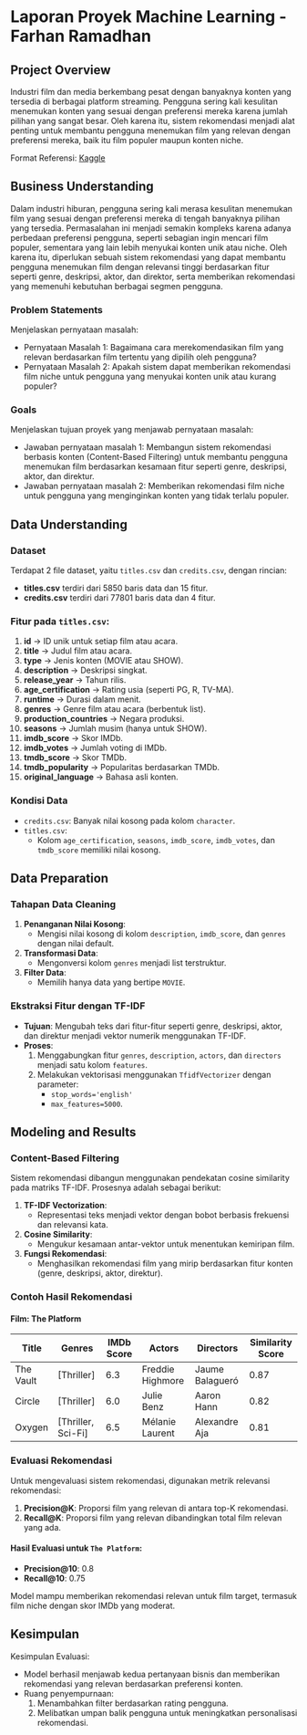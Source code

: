 # Laporan Proyek Machine Learning - Farhan Ramadhan

## Project Overview

Industri film dan media berkembang pesat dengan banyaknya konten yang tersedia di berbagai platform streaming. Pengguna sering kali kesulitan menemukan konten yang sesuai dengan preferensi mereka karena jumlah pilihan yang sangat besar. Oleh karena itu, sistem rekomendasi menjadi alat penting untuk membantu pengguna menemukan film yang relevan dengan preferensi mereka, baik itu film populer maupun konten niche.

  Format Referensi: [Kaggle](https://www.kaggle.com/datasets/victorsoeiro/netflix-tv-shows-and-movies) 

## Business Understanding

Dalam industri hiburan, pengguna sering kali merasa kesulitan menemukan film yang sesuai dengan preferensi mereka di tengah banyaknya pilihan yang tersedia. Permasalahan ini menjadi semakin kompleks karena adanya perbedaan preferensi pengguna, seperti sebagian ingin mencari film populer, sementara yang lain lebih menyukai konten unik atau niche. Oleh karena itu, diperlukan sebuah sistem rekomendasi yang dapat membantu pengguna menemukan film dengan relevansi tinggi berdasarkan fitur seperti genre, deskripsi, aktor, dan direktor, serta memberikan rekomendasi yang memenuhi kebutuhan berbagai segmen pengguna.

### Problem Statements

Menjelaskan pernyataan masalah:
- Pernyataan Masalah 1: Bagaimana cara merekomendasikan film yang relevan berdasarkan film tertentu yang dipilih oleh pengguna?
- Pernyataan Masalah 2: Apakah sistem dapat memberikan rekomendasi film niche untuk pengguna yang menyukai konten unik atau kurang populer?

### Goals

Menjelaskan tujuan proyek yang menjawab pernyataan masalah:
- Jawaban pernyataan masalah 1: Membangun sistem rekomendasi berbasis konten (Content-Based Filtering) untuk membantu pengguna menemukan film berdasarkan kesamaan fitur seperti genre, deskripsi, aktor, dan direktur.
- Jawaban pernyataan masalah 2: Memberikan rekomendasi film niche untuk pengguna yang menginginkan konten yang tidak terlalu populer.

## Data Understanding

### Dataset
Terdapat 2 file dataset, yaitu `titles.csv` dan `credits.csv`, dengan rincian:
- **titles.csv** terdiri dari 5850 baris data dan 15 fitur.
- **credits.csv** terdiri dari 77801 baris data dan 4 fitur.

### Fitur pada `titles.csv`:
1. **id** → ID unik untuk setiap film atau acara.
2. **title** → Judul film atau acara.
3. **type** → Jenis konten (MOVIE atau SHOW).
4. **description** → Deskripsi singkat.
5. **release_year** → Tahun rilis.
6. **age_certification** → Rating usia (seperti PG, R, TV-MA).
7. **runtime** → Durasi dalam menit.
8. **genres** → Genre film atau acara (berbentuk list).
9. **production_countries** → Negara produksi.
10. **seasons** → Jumlah musim (hanya untuk SHOW).
11. **imdb_score** → Skor IMDb.
12. **imdb_votes** → Jumlah voting di IMDb.
13. **tmdb_score** → Skor TMDb.
14. **tmdb_popularity** → Popularitas berdasarkan TMDb.
15. **original_language** → Bahasa asli konten.

### Kondisi Data
- `credits.csv`: Banyak nilai kosong pada kolom `character`.
- `titles.csv`: 
  - Kolom `age_certification`, `seasons`, `imdb_score`, `imdb_votes`, dan `tmdb_score` memiliki nilai kosong.

## Data Preparation

### Tahapan Data Cleaning
1. **Penanganan Nilai Kosong**:
   - Mengisi nilai kosong di kolom `description`, `imdb_score`, dan `genres` dengan nilai default.
2. **Transformasi Data**:
   - Mengonversi kolom `genres` menjadi list terstruktur.
3. **Filter Data**:
   - Memilih hanya data yang bertipe `MOVIE`.

### Ekstraksi Fitur dengan TF-IDF
- **Tujuan**: Mengubah teks dari fitur-fitur seperti genre, deskripsi, aktor, dan direktur menjadi vektor numerik menggunakan TF-IDF.
- **Proses**:
  1. Menggabungkan fitur `genres`, `description`, `actors`, dan `directors` menjadi satu kolom `features`.
  2. Melakukan vektorisasi menggunakan `TfidfVectorizer` dengan parameter:
     - `stop_words='english'`
     - `max_features=5000`.

## Modeling and Results

### Content-Based Filtering
Sistem rekomendasi dibangun menggunakan pendekatan cosine similarity pada matriks TF-IDF. Prosesnya adalah sebagai berikut:
1. **TF-IDF Vectorization**:
   - Representasi teks menjadi vektor dengan bobot berbasis frekuensi dan relevansi kata.
2. **Cosine Similarity**:
   - Mengukur kesamaan antar-vektor untuk menentukan kemiripan film.
3. **Fungsi Rekomendasi**:
   - Menghasilkan rekomendasi film yang mirip berdasarkan fitur konten (genre, deskripsi, aktor, direktur).

### Contoh Hasil Rekomendasi
#### Film: The Platform
| Title                  | Genres           | IMDb Score | Actors                | Directors          | Similarity Score |
|------------------------|------------------|------------|-----------------------|--------------------|------------------|
| The Vault             | [Thriller]       | 6.3        | Freddie Highmore      | Jaume Balagueró    | 0.87             |
| Circle                | [Thriller]       | 6.0        | Julie Benz            | Aaron Hann         | 0.82             |
| Oxygen                | [Thriller, Sci-Fi] | 6.5      | Mélanie Laurent       | Alexandre Aja      | 0.81             |

### Evaluasi Rekomendasi
Untuk mengevaluasi sistem rekomendasi, digunakan metrik relevansi rekomendasi:
1. **Precision@K**: Proporsi film yang relevan di antara top-K rekomendasi.
2. **Recall@K**: Proporsi film yang relevan dibandingkan total film relevan yang ada.

#### Hasil Evaluasi untuk `The Platform`:
- **Precision@10**: 0.8
- **Recall@10**: 0.75

Model mampu memberikan rekomendasi relevan untuk film target, termasuk film niche dengan skor IMDb yang moderat.

## Kesimpulan 
Kesimpulan Evaluasi:
- Model berhasil menjawab kedua pertanyaan bisnis dan memberikan rekomendasi yang relevan berdasarkan preferensi konten.
- Ruang penyempurnaan:
  1. Menambahkan filter berdasarkan rating pengguna.
  2. Melibatkan umpan balik pengguna untuk meningkatkan personalisasi rekomendasi.
